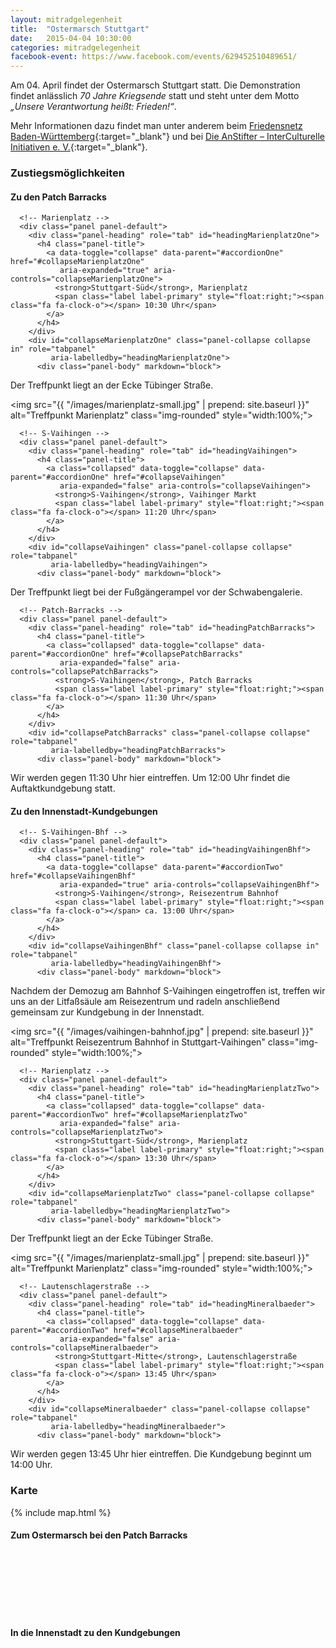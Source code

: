 ```yaml
---
layout: mitradgelegenheit
title:  "Ostermarsch Stuttgart"
date:   2015-04-04 10:30:00
categories: mitradgelegenheit
facebook-event: https://www.facebook.com/events/629452510489651/
---
```


Am 04.&nbsp;April findet der Ostermarsch Stuttgart statt.  Die Demonstration findet anlässlich *70 Jahre Kriegsende* statt und steht unter dem Motto *„Unsere Verantwortung heißt: Frieden!“*.

Mehr Informationen dazu findet man unter anderem beim [Friedensnetz Baden-Württemberg][Friedensnetz]{:target="_blank"} und bei [Die AnStifter – InterCulturelle Initiativen e.&nbsp;V.][Anstifter]{:target="_blank"}.


### Zustiegsmöglichkeiten

<div class="row">
  <div class="col-md-6">
    <h4>Zu den Patch Barracks</h4>
    <div class="panel-group" id="accordionOne" role="tablist" aria-multiselectable="true">

      <!-- Marienplatz -->
      <div class="panel panel-default">
        <div class="panel-heading" role="tab" id="headingMarienplatzOne">
          <h4 class="panel-title">
            <a data-toggle="collapse" data-parent="#accordionOne" href="#collapseMarienplatzOne"
               aria-expanded="true" aria-controls="collapseMarienplatzOne">
              <strong>Stuttgart-Süd</strong>, Marienplatz
              <span class="label label-primary" style="float:right;"><span class="fa fa-clock-o"></span> 10:30 Uhr</span>
            </a>
          </h4>
        </div>
        <div id="collapseMarienplatzOne" class="panel-collapse collapse in" role="tabpanel"
             aria-labelledby="headingMarienplatzOne">
          <div class="panel-body" markdown="block">
Der Treffpunkt liegt an der Ecke Tübinger Straße.

<img src="{{ "/images/marienplatz-small.jpg" | prepend: site.baseurl }}"
     alt="Treffpunkt Marienplatz"
     class="img-rounded" style="width:100%;">
</div>
        </div>
      </div>

      <!-- S-Vaihingen -->
      <div class="panel panel-default">
        <div class="panel-heading" role="tab" id="headingVaihingen">
          <h4 class="panel-title">
            <a class="collapsed" data-toggle="collapse" data-parent="#accordionOne" href="#collapseVaihingen"
               aria-expanded="false" aria-controls="collapseVaihingen">
              <strong>S-Vaihingen</strong>, Vaihinger Markt
              <span class="label label-primary" style="float:right;"><span class="fa fa-clock-o"></span> 11:20 Uhr</span>
            </a>
          </h4>
        </div>
        <div id="collapseVaihingen" class="panel-collapse collapse" role="tabpanel"
             aria-labelledby="headingVaihingen">
          <div class="panel-body" markdown="block">
Der Treffpunkt liegt bei der Fußgängerampel vor der Schwabengalerie.
</div>
        </div>
      </div>

      <!-- Patch-Barracks -->
      <div class="panel panel-default">
        <div class="panel-heading" role="tab" id="headingPatchBarracks">
          <h4 class="panel-title">
            <a class="collapsed" data-toggle="collapse" data-parent="#accordionOne" href="#collapsePatchBarracks"
               aria-expanded="false" aria-controls="collapsePatchBarracks">
              <strong>S-Vaihingen</strong>, Patch Barracks
              <span class="label label-primary" style="float:right;"><span class="fa fa-clock-o"></span> 11:30 Uhr</span>
            </a>
          </h4>
        </div>
        <div id="collapsePatchBarracks" class="panel-collapse collapse" role="tabpanel"
             aria-labelledby="headingPatchBarracks">
          <div class="panel-body" markdown="block">
Wir werden gegen 11:30&nbsp;Uhr hier eintreffen.  Um 12:00&nbsp;Uhr
findet die Auftaktkundgebung statt.
</div>
        </div>
      </div>
    </div>
  </div>

  <div class="col-md-6">
  <h4>Zu den Innenstadt-Kundgebungen</h4>
    <div class="panel-group" id="accordionTwo" role="tablist" aria-multiselectable="true">

      <!-- S-Vaihingen-Bhf -->
      <div class="panel panel-default">
        <div class="panel-heading" role="tab" id="headingVaihingenBhf">
          <h4 class="panel-title">
            <a data-toggle="collapse" data-parent="#accordionTwo" href="#collapseVaihingenBhf"
               aria-expanded="true" aria-controls="collapseVaihingenBhf">
              <strong>S-Vaihingen</strong>, Reisezentrum Bahnhof
              <span class="label label-primary" style="float:right;"><span class="fa fa-clock-o"></span> ca. 13:00 Uhr</span>
            </a>
          </h4>
        </div>
        <div id="collapseVaihingenBhf" class="panel-collapse collapse in" role="tabpanel"
             aria-labelledby="headingVaihingenBhf">
          <div class="panel-body" markdown="block">
Nachdem der Demozug am Bahnhof S-Vaihingen eingetroffen ist, treffen
wir uns an der Litfaßsäule am Reisezentrum und radeln anschließend
gemeinsam zur Kundgebung in der Innenstadt.

<img src="{{ "/images/vaihingen-bahnhof.jpg" | prepend: site.baseurl }}"
     alt="Treffpunkt Reisezentrum Bahnhof in Stuttgart-Vaihingen"
     class="img-rounded" style="width:100%;">
</div>
        </div>
      </div>

      <!-- Marienplatz -->
      <div class="panel panel-default">
        <div class="panel-heading" role="tab" id="headingMarienplatzTwo">
          <h4 class="panel-title">
            <a class="collapsed" data-toggle="collapse" data-parent="#accordionTwo" href="#collapseMarienplatzTwo"
               aria-expanded="false" aria-controls="collapseMarienplatzTwo">
              <strong>Stuttgart-Süd</strong>, Marienplatz
              <span class="label label-primary" style="float:right;"><span class="fa fa-clock-o"></span> 13:30 Uhr</span>
            </a>
          </h4>
        </div>
        <div id="collapseMarienplatzTwo" class="panel-collapse collapse" role="tabpanel"
             aria-labelledby="headingMarienplatzTwo">
          <div class="panel-body" markdown="block">
Der Treffpunkt liegt an der Ecke Tübinger Straße.

<img src="{{ "/images/marienplatz-small.jpg" | prepend: site.baseurl }}"
     alt="Treffpunkt Marienplatz"
     class="img-rounded" style="width:100%;">
</div>
        </div>
      </div>

      <!-- Lautenschlagerstraße -->
      <div class="panel panel-default">
        <div class="panel-heading" role="tab" id="headingMineralbaeder">
          <h4 class="panel-title">
            <a class="collapsed" data-toggle="collapse" data-parent="#accordionTwo" href="#collapseMineralbaeder"
               aria-expanded="false" aria-controls="collapseMineralbaeder">
              <strong>Stuttgart-Mitte</strong>, Lautenschlagerstraße
              <span class="label label-primary" style="float:right;"><span class="fa fa-clock-o"></span> 13:45 Uhr</span>
            </a>
          </h4>
        </div>
        <div id="collapseMineralbaeder" class="panel-collapse collapse" role="tabpanel"
             aria-labelledby="headingMineralbaeder">
          <div class="panel-body" markdown="block">
Wir werden gegen 13:45&nbsp;Uhr hier eintreffen.  Die Kundgebung
beginnt um 14:00&nbsp;Uhr.
</div>
        </div>
      </div>
    </div>
  </div>
</div>


### Karte

{% include map.html %}

#### Zum Ostermarsch bei den Patch Barracks
<div id="mitradmapOne" style="width:100%; height: 100px;"></div>

#### In die Innenstadt zu den Kundgebungen
<div id="mitradmapTwo" style="width:100%; height: 100px;"></div>


<script>
  $(document).ready(function(){
    makeMap(
      "/maps/frieden/ostermarsch-2015-04-04.1.geojson",
      "mitradmapOne",
      ["Marienplatz Stuttgart", "Ostermarsch Patch Barracks"]
    );
    makeMap(
      "/maps/frieden/ostermarsch-2015-04-04.2.geojson",
      "mitradmapTwo",
      ["S-Vaihingen", "Kundgebungen Innenstadt"]
    );
  });
</script>




[Friedensnetz]: http://www.friedensnetz.de/termine/2015/20150404.shtml
[Anstifter]:    http://www.die-anstifter.de/veranstaltungen/ostermarsch-am-eucomvaihingen-unsere-verantwortung-heisst-frieden/
